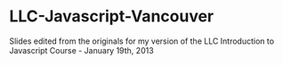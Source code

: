 LLC-Javascript-Vancouver
========================

Slides edited from the originals for my version of the LLC Introduction to Javascript Course - January 19th, 2013